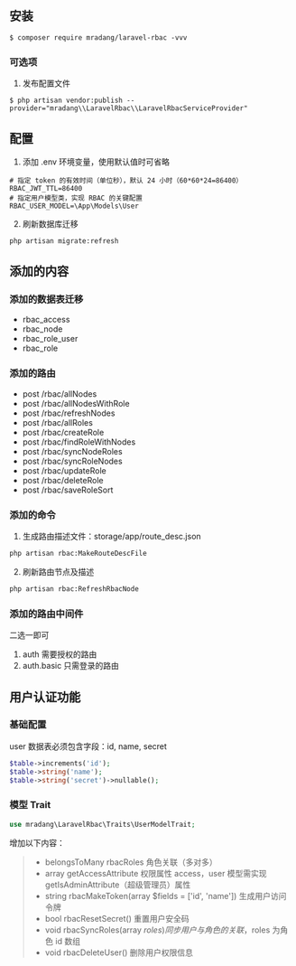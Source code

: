 ## 安装

```shell
$ composer require mradang/laravel-rbac -vvv
```

### 可选项

1. 发布配置文件

```shell
$ php artisan vendor:publish --provider="mradang\\LaravelRbac\\LaravelRbacServiceProvider"
```

## 配置

1. 添加 .env 环境变量，使用默认值时可省略
```
# 指定 token 的有效时间（单位秒），默认 24 小时（60*60*24=86400）
RBAC_JWT_TTL=86400
# 指定用户模型类，实现 RBAC 的关键配置
RBAC_USER_MODEL=\App\Models\User
```

2. 刷新数据库迁移
```bash
php artisan migrate:refresh
```

## 添加的内容

### 添加的数据表迁移
- rbac_access
- rbac_node
- rbac_role_user
- rbac_role

### 添加的路由
- post /rbac/allNodes
- post /rbac/allNodesWithRole
- post /rbac/refreshNodes
- post /rbac/allRoles
- post /rbac/createRole
- post /rbac/findRoleWithNodes
- post /rbac/syncNodeRoles
- post /rbac/syncRoleNodes
- post /rbac/updateRole
- post /rbac/deleteRole
- post /rbac/saveRoleSort

### 添加的命令
1. 生成路由描述文件：storage/app/route_desc.json
```bash
php artisan rbac:MakeRouteDescFile
```

2. 刷新路由节点及描述
```bash
php artisan rbac:RefreshRbacNode
```

### 添加的路由中间件
二选一即可
1. auth 需要授权的路由
2. auth.basic 只需登录的路由

## 用户认证功能

### 基础配置
user 数据表必须包含字段：id, name, secret
```php
$table->increments('id');
$table->string('name');
$table->string('secret')->nullable();
```

### 模型 Trait
```php
use mradang\LaravelRbac\Traits\UserModelTrait;
```

增加以下内容：
> - belongsToMany rbacRoles 角色关联（多对多）
> - array getAccessAttribute 权限属性 access，user 模型需实现 getIsAdminAttribute（超级管理员）属性
> - string rbacMakeToken(array $fields = ['id', 'name']) 生成用户访问令牌
> - bool rbacResetSecret() 重置用户安全码
> - void rbacSyncRoles(array $roles) 同步用户与角色的关联，$roles 为角色 id 数组
> - void rbacDeleteUser() 删除用户权限信息

